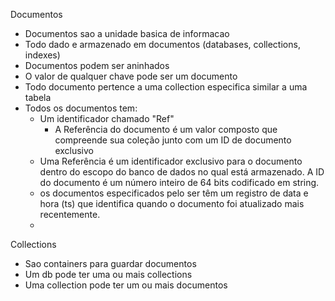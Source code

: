 Documentos

- Documentos sao a unidade basica de informacao
- Todo dado e armazenado em documentos (databases, collections, indexes)
- Documentos podem ser aninhados
- O valor de qualquer chave pode ser um documento
- Todo documento pertence a uma collection especifica similar a uma tabela
- Todos os documentos tem:
  - Um identificador chamado "Ref"
    - A Referência do documento é um valor composto que compreende sua coleção junto com um ID de documento exclusivo
  - Uma Referência é um identificador exclusivo para o documento dentro do escopo do banco de dados no qual está armazenado. A ID do documento é um número inteiro de 64 bits codificado em string.
  - os documentos especificados pelo ser têm um registro de data e hora (ts) que identifica quando o documento foi atualizado mais recentemente.
  -

Collections

- Sao containers para guardar documentos
- Um db pode ter uma ou mais collections
- Uma collection pode ter um ou mais documentos
